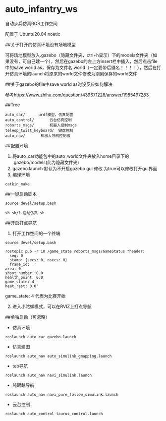 # auto_infantry_ws
自动步兵仿真ROS工作空间

配置于 Ubuntu20.04 noetic

##关于打开的仿真环境没有场地模型

可将场地模型放入.gazebo（隐藏文件夹，ctrl+h显示）下的models文件夹（如果没有，可自己建一个），然后在gazebo的左上方insert栏中插入，然后点击file中的save world as，保存为文件名.world（一定要带后缀名！！！！），然后在打开仿真环境的launch将原来的world文件修改为刚刚保存的world文件

##关于gazebo的file中save world as时没反应如何解决

参考https://www.zhihu.com/question/439671228/answer/1985497283

##Tree
```
auto_car/      urdf模型，仿真配置
auto_control/      	云台仿真控制
roborts_msgs/      	机器人控制msgs
teleop_twist_keyboard/	键盘控制
auto_nav/  		机器人导航控制器

```

##配置环境
1. 将auto_car功能包中的auto_world文件夹放入home目录下的 .gazebo/models(此为隐藏文件夹)
2. gazebo.launch 默认为不开启gazebo gui 修改 为true可以修改打开gui界面
3. 编译环境
```
catkin_make

```

##一键启动脚本
```
source devel/setup.bash 

sh sh/1-启动仿真.sh 
```

##开启打点导航

1. 打开工作空间的一个终端
```
source devel/setup.bash 

rostopic pub -r 10 /game_state roborts_msgs/GameStatus "header:
  seq: 0
  stamp: {secs: 0, nsecs: 0}
  frame_id: ''
area: 0
shoot_number: 0.0
health_point: 0.0
game_state: 4
heat_rest: 0.0" 

```
game_state: 4 代表为比赛开始

2. 进入小陀螺模式，可以在RVIZ上打点导航


##单独启动（可忽略）
* 仿真环境
```
roslaunch auto_car gazebo.launch
```
* 仿真建图
```
roslaunch auto_nav auto_simulink_gmapping.launch
```
* teb导航
```
roslaunch auto_nav navi_simulink.launch
```
* 纯跟踪导航
```
roslaunch auto_nav navi_pure_follow_simulink.launch
```

* 云台控制
```
roslaunch auto_control taurus_control.launch
```


